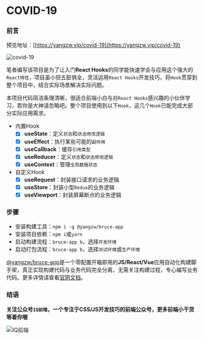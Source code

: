 # COVID-19

### 前言

预览地址：[https://yangzw.vip/covid-19](https://yangzw.vip/covid-19)

![covid-19](https://static.yangzw.vip/frontend/react-hooks/covid-19.png)

笔者编写该项目是为了让入门**React Hooks**的同学能快速学会与应用这个强大的`React特性`，项目虽小但五脏俱全，灵活运用`React Hooks`开发技巧，将`Hook`贯穿到整个项目中，结合实际场景解决实际问题。

本项目代码简洁条理清晰，很适合前端小白与对`React Hooks`感兴趣的小伙伴学习，若你是大神请忽略吧。整个项目使用到以下`Hook`，这几个`Hook`已能完成大部分实际应用需求。

- 内置Hook
	- [x] **useState**：定义`状态`和`状态修改逻辑`
	- [x] **useEffect**：执行某些可能的`副作用`
	- [x] **useCallback**：缓存`引用类型`
	- [x] **useReducer**：定义`状态`和`状态修改逻辑`
	- [x] **useContext**：管理`全局数据状态`
- 自定义Hook
	- [x] **useRequest**：封装接口请求的业务逻辑
	- [x] **useStore**：封装小型`Redux`的业务逻辑
	- [x] **useViewport**：封装屏幕断点的业务逻辑

### 步骤

- 安装构建工具：`npm i -g @yangzw/bruce-app`
- 安装项目依赖：`npm i`或`yarn`
- 启动构建流程：`bruce-app b`，选择`开发环境`
- 启动打包流程：`bruce-app b`，选择`测试环境`或`生产环境`

[@yangzw/bruce-app](https://github.com/JowayYoung/bruce/tree/main/packages/app)是一个零配置开箱即用的**JS/React/Vue**应用自动化构建脚手架，真正实现构建代码与业务代码完全分离，无需关注构建过程，专心编写业务代码。更多详情请查看[官网文档](https://jowayyoung.github.io/bruce/app)。

### 结语

**关注公众号`IQ前端`，一个专注于CSS/JS开发技巧的前端公众号，更多前端小干货等着你喔**

![IQ前端](https://p9-juejin.byteimg.com/tos-cn-i-k3u1fbpfcp/131dd0053e87483d89518a15a5fe211f~tplv-k3u1fbpfcp-zoom-1.image)